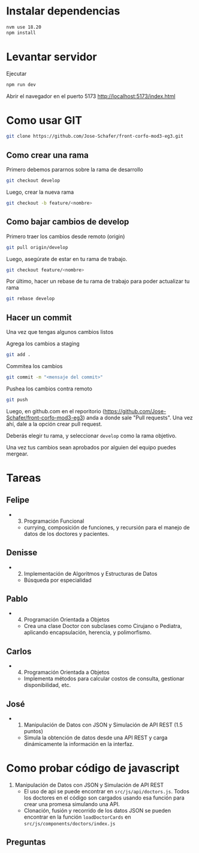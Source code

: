 # Instalar dependencias
```sh
nvm use 18.20
npm install
```

# Levantar servidor
Ejecutar
```sh
npm run dev
```

Abrir el navegador en el puerto 5173
[http://localhost:5173/index.html](http://localhost:5173/index.html)



# Como usar GIT

```sh
git clone https://github.com/Jose-Schafer/front-corfo-mod3-eg3.git
```

## Como crear una rama
Primero debemos pararnos sobre la rama de desarrollo
```sh
git checkout develop
```

Luego, crear la nueva rama
```sh
git checkout -b feature/<nombre>
```

## Como bajar cambios de develop
Primero traer los cambios desde remoto (origin)
```sh
git pull origin/develop
```

Luego, asegúrate de estar en tu rama de trabajo.
```sh
git checkout feature/<nombre>
```
Por último, hacer un rebase de tu rama de trabajo para poder actualizar tu rama
```sh
git rebase develop
```

## Hacer un commit
Una vez que tengas algunos cambios listos

Agrega los cambios a staging
```sh
git add .
```

Commitea los cambios
```sh
git commit -m "<mensaje del commit>"
```

Pushea los cambios contra remoto
```sh
git push
```

Luego, en github.com en el reporitorio (https://github.com/Jose-Schafer/front-corfo-mod3-eg3) anda a donde sale "Pull requests". Una vez ahí, dale a la opción crear pull request.

Deberás elegir tu rama, y seleccionar `develop` como la rama objetivo.

Una vez tus cambios sean aprobados por alguien del equipo puedes mergear.

# Tareas
## Felipe
- 3. Programación Funcional
    - currying, composición de funciones, y recursión para el manejo de datos de los doctores y pacientes.
## Denisse
- 2. Implementación de Algoritmos y Estructuras de Datos
    - Búsqueda por especialidad
## Pablo
- 4. Programación Orientada a Objetos
    - Crea una clase Doctor con subclases como Cirujano o Pediatra, aplicando encapsulación, herencia, y polimorfismo.
## Carlos
- 4. Programación Orientada a Objetos
    - Implementa métodos para calcular costos de consulta, gestionar disponibilidad, etc.
## José
- 1. Manipulación de Datos con JSON y Simulación de API REST (1.5 puntos)
    - Simula la obtención de datos desde una API REST y carga dinámicamente la información en la interfaz.


# Como probar código de javascript
1. Manipulación de Datos con JSON y Simulación de API REST
    - El uso de api se puede encontrar en `src/js/api/doctors.js`. Todos los doctores en el código son cargados usando esa función para crear una promesa simulando una API.
    - Clonación, fusión y recorrido de los datos JSON se pueden encontrar en la función `loadDoctorCards` en `src/js/components/doctors/index.js`

## Preguntas
